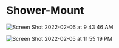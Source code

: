 # Shower-Mount

![Screen Shot 2022-02-06 at 9 43 46 AM](https://user-images.githubusercontent.com/233022/152884597-d96dd14f-dc8d-4d95-b94a-36aa039d5991.jpg)

![Screen Shot 2022-02-05 at 11 55 19 PM](https://user-images.githubusercontent.com/233022/152884610-151730d3-7b44-4248-b4df-f576e4f875b9.jpg)
